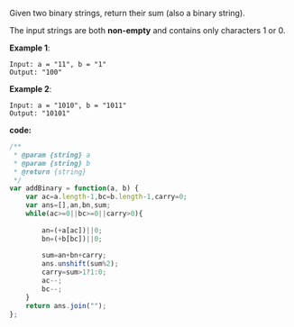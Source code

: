 Given two binary strings, return their sum (also a binary string).

The input strings are both **non-empty** and contains only characters 1 or 0.

**Example 1**:
```
Input: a = "11", b = "1"
Output: "100"
```

**Example 2**:
```
Input: a = "1010", b = "1011"
Output: "10101"
```
**code:**

```js
/**
 * @param {string} a
 * @param {string} b
 * @return {string}
 */
var addBinary = function(a, b) {
    var ac=a.length-1,bc=b.length-1,carry=0; 
    var ans=[],an,bn,sum;
    while(ac>=0||bc>=0||carry>0){
        
        an=(+a[ac])||0;
        bn=(+b[bc])||0;
        
        sum=an+bn+carry;
        ans.unshift(sum%2); 
        carry=sum>1?1:0;        
        ac--;
        bc--;
    }
    return ans.join("");
};



```